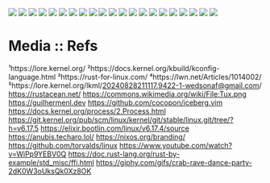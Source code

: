 ![](.assets/slide-00.png)
![](.assets/slide-01.png)
![](.assets/slide-02.png)
![](.assets/slide-03.png)
![](.assets/slide-04.png)
![](.assets/slide-05.png)
![](.assets/slide-06.png)
![](.assets/slide-07.png)
![](.assets/slide-08.png)
![](.assets/slide-09.png)
![](.assets/slide-10.png)
![](.assets/slide-11.png)
![](.assets/slide-12.png)
![](.assets/slide-13.png)
![](.assets/slide-14.png)
![](.assets/slide-15.png)
![](.assets/slide-16.png)
![](.assets/slide-17.png)
![](.assets/slide-18.png)
![](.assets/slide-19.png)
![](.assets/slide-20.png)

# Media :: Refs

¹https://lore.kernel.org/
²https://docs.kernel.org/kbuild/kconfig-language.html
³https://rust-for-linux.com/
⁴https://lwn.net/Articles/1014002/
⁵https://lore.kernel.org/lkml/20240828211117.9422-1-wedsonaf@gmail.com/
https://rustacean.net/
https://commons.wikimedia.org/wiki/File:Tux.png
https://guilhermenl.dev
https://github.com/cocopon/iceberg.vim
https://docs.kernel.org/process/2.Process.html
https://git.kernel.org/pub/scm/linux/kernel/git/stable/linux.git/tree/?h=v6.17.5
https://elixir.bootlin.com/linux/v6.17.4/source
https://anubis.techaro.lol/
https://nixos.org/branding/
https://github.com/torvalds/linux
https://www.youtube.com/watch?v=WiPp9YEBV0Q
https://doc.rust-lang.org/rust-by-example/std_misc/ffi.html
https://giphy.com/gifs/crab-rave-dance-party-2dK0W3oUksQk0Xz8OK
